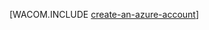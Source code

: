 <properties title="Criação de conta do Python" pageTitle="Criação de conta do Python" metaKeywords="" description="Criar uma conta no Azure." documentationCenter="" services="" solutions="" authors="" />

[WACOM.INCLUDE [create-an-azure-account](../includes/create-an-azure-account.md)]

